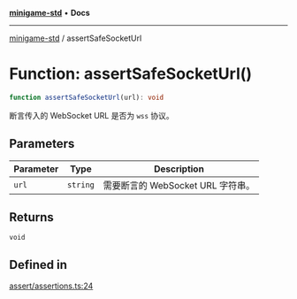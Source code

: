 [**minigame-std**](../README.md) • **Docs**

***

[minigame-std](../README.md) / assertSafeSocketUrl

# Function: assertSafeSocketUrl()

```ts
function assertSafeSocketUrl(url): void
```

断言传入的 WebSocket URL 是否为 `wss` 协议。

## Parameters

| Parameter | Type | Description |
| ------ | ------ | ------ |
| `url` | `string` | 需要断言的 WebSocket URL 字符串。 |

## Returns

`void`

## Defined in

[assert/assertions.ts:24](https://github.com/JiangJie/minigame-std/blob/1d046e44c5931182cced8ad59c3bf51847c8ead7/src/std/assert/assertions.ts#L24)
